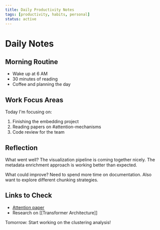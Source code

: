 ```yaml
---
title: Daily Productivity Notes
tags: [productivity, habits, personal]
status: active
---
```


# Daily Notes

## Morning Routine
- Wake up at 6 AM
- 30 minutes of reading
- Coffee and planning the day

## Work Focus Areas
Today I'm focusing on:
1. Finishing the embedding project
2. Reading papers on #attention-mechanisms
3. Code review for the team

## Reflection
What went well? The visualization pipeline is coming together nicely. The metadata enrichment approach is working better than expected.

What could improve? Need to spend more time on documentation. Also want to explore different chunking strategies.

## Links to Check
- [Attention paper](https://arxiv.org/abs/1706.03762)
- Research on [[Transformer Architecture]]

Tomorrow: Start working on the clustering analysis!